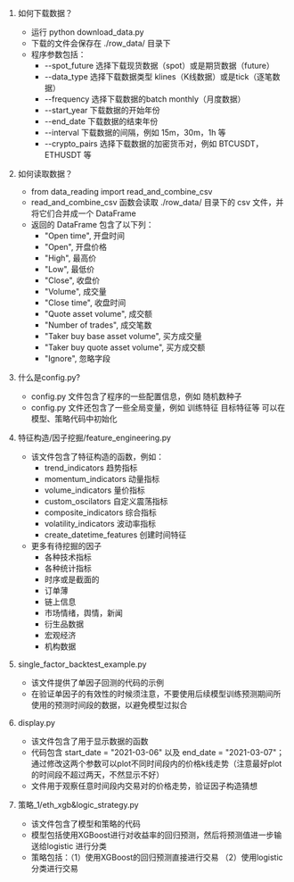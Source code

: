 1. 如何下载数据？
    - 运行 python download_data.py
    - 下载的文件会保存在 ./row_data/ 目录下
    - 程序参数包括：
        - --spot_future 选择下载现货数据（spot）或是期货数据（future）
        - --data_type 选择下载数据类型 klines（K线数据）或是tick（逐笔数据）
        - --frequency 选择下载数据的batch monthly（月度数据）
        - --start_year 下载数据的开始年份
        - --end_date 下载数据的结束年份
        - --interval 下载数据的间隔，例如 15m，30m，1h 等
        - --crypto_pairs 选择下载数据的加密货币对，例如 BTCUSDT，ETHUSDT 等

2. 如何读取数据？
    - from data_reading import read_and_combine_csv
    - read_and_combine_csv 函数会读取 ./row_data/ 目录下的 csv 文件，并将它们合并成一个 DataFrame
    - 返回的 DataFrame 包含了以下列：
        - "Open time", 开盘时间
        - "Open", 开盘价格
        - "High", 最高价
        - "Low", 最低价
        - "Close", 收盘价
        - "Volume", 成交量
        - "Close time", 收盘时间
        - "Quote asset volume",  成交额
        - "Number of trades", 成交笔数
        - "Taker buy base asset volume", 买方成交量
        - "Taker buy quote asset volume", 买方成交额
        - "Ignore", 忽略字段

3. 什么是config.py?
    - config.py 文件包含了程序的一些配置信息，例如 随机数种子
    - config.py 文件还包含了一些全局变量，例如 训练特征 目标特征等 可以在模型、策略代码中初始化

4. 特征构造/因子挖掘/feature_engineering.py
    - 该文件包含了特征构造的函数，例如：
        - trend_indicators 趋势指标
        - momentum_indicators 动量指标
        - volume_indicators 量价指标
        - custom_oscilators 自定义震荡指标
        - composite_indicators 综合指标
        - volatility_indicators 波动率指标
        - create_datetime_features 创建时间特征
    - 更多有待挖掘的因子
        - 各种技术指标
        - 各种统计指标
        - 时序或是截面的
        - 订单薄
        - 链上信息
        - 市场情绪，舆情，新闻
        - 衍生品数据
        - 宏观经济
        - 机构数据

5. single_factor_backtest_example.py
    - 该文件提供了单因子回测的代码的示例
    - 在验证单因子的有效性的时候须注意，不要使用后续模型训练预测期间所使用的预测时间段的数据，以避免模型过拟合

5. display.py
    - 该文件包含了用于显示数据的函数
    - 代码包含    start_date = "2021-03-06" 以及 end_date = "2021-03-07"； 通过修改这两个参数可以plot不同时间段内的价格k线走势（注意最好plot的时间段不超过两天，不然显示不好）
    - 文件用于观察任意时间段内交易对的价格走势，验证因子构造猜想

6. 策略_1/eth_xgb&logic_strategy.py
    - 该文件包含了模型和策略的代码
    - 模型包括使用XGBoost进行对收益率的回归预测，然后将预测值进一步输送给logistic 进行分类
    - 策略包括：（1）使用XGBoost的回归预测直接进行交易 （2）使用logistic分类进行交易

